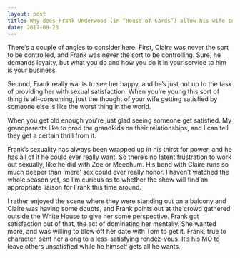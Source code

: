 ```yaml
---
layout: post
title: Why does Frank Underwood (in “House of Cards”) allow his wife to sleep with other men?
date: 2017-09-28
---
```


<p>There’s a couple of angles to consider here. First, Claire was never the sort to be controlled, and Frank was never the sort to be controlling. Sure, he demands loyalty, but what you do and how you do it in your service to him is your business.</p><p>Second, Frank really wants to see her happy, and he’s just not up to the task of providing her with sexual satisfaction. When you’re young this sort of thing is all-consuming, just the thought of your wife getting satisfied by someone else is like the worst thing in the world.</p><p>When you get old enough you’re just glad seeing someone get satisfied. My grandparents like to prod the grandkids on their relationships, and I can tell they get a certain thrill from it.</p><p>Frank’s sexuality has always been wrapped up in his thirst for power, and he has all of it he could ever really want. So there’s no latent frustration to work out sexually, like he did with Zoe or Meechum. His bond with Claire runs so much deeper than ‘mere’ sex could ever really honor. I haven’t watched the whole season yet, so I’m curious as to whether the show will find an appropriate liaison for Frank this time around.</p><p>I rather enjoyed the scene where they were standing out on a balcony and Claire was having some doubts, and Frank points out at the crowd gathered outside the White House to give her some perspective. Frank got satisfaction out of that, the act of dominating her mentally. She wanted more, and was willing to blow off her date with Tom to get it. Frank, true to character, sent her along to a less-satisfying rendez-vous. It’s his MO to leave others unsatisfied while he himself gets all he wants.</p>
